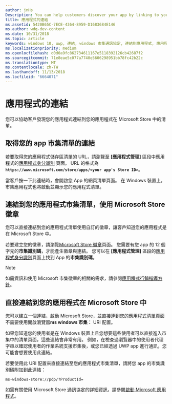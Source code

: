 ```yaml
---
author: jnHs
Description: You can help customers discover your app by linking to your app's listing in the Microsoft Store.
title: 應用程式的連結
ms.assetid: 5420B65C-7ECE-4364-8959-D1683684E146
ms.author: wdg-dev-content
ms.date: 10/31/2018
ms.topic: article
keywords: windows 10, uwp, 連結, windows 市集通訊協定, 連結到應用程式, 應用程式的連結
ms.localizationpriority: medium
ms.openlocfilehash: d0d0a9fc862734611167e5118392126cb42687f2
ms.sourcegitcommit: 71e8eae5c077a7740e5606298951bb78fc42b22c
ms.translationtype: MT
ms.contentlocale: zh-TW
ms.lasthandoff: 11/13/2018
ms.locfileid: "6664071"
---
```

# <a name="link-to-your-app"></a>應用程式的連結


您可以協助客戶發現您的應用程式連結到您的應用程式在 Microsoft Store 中的清單。

## <a name="getting-the-link-to-your-apps-store-listing"></a>取得您的 app 市集清單的連結

若要取得您的應用程式儲存區清單的 URL，請瀏覽至 **\[應用程式管理\]** 區段中應用程式的[應用程式身分識別](view-app-identity-details.md) 頁面。 URL 的格式為 **`https://www.microsoft.com/store/apps/<your app's Store ID>`**。

當客戶按一下此連結時，會開啟您 App 的網頁清單頁面。 在 Windows 裝置上，市集應用程式也將啟動並顯示您的應用程式清單。


## <a name="linking-to-your-apps-store-listing-with-the-microsoft-store-badge"></a>連結到您的應用程式市集清單，使用 Microsoft Store 徽章

您可以直接連結到您的應用程式清單使用自訂的徽章，讓客戶知道您的應用程式是在 Microsoft Store 中。

若要建立您的徽章，請瀏覽[Microsoft Store 徽章](http://go.microsoft.com/fwlink/p/?LinkID=534236)頁面。 您需要有您 app 的 12 個字元的**市集識別碼**，才能產生徽章與連結。 您可以在 **\[應用程式管理\]** 區段的[應用程式身分識別](view-app-identity-details.md)頁面上找到 App 的**市集識別碼**。

> [!NOTE]
> 如需資訊和使用 Microsoft 市集徽章的相關的需求，請參閱[應用程式行銷指導方針](app-marketing-guidelines.md)。


## <a name="linking-directly-to-your-app-in-the-microsoft-store"></a>直接連結到您的應用程式在 Microsoft Store 中

您可以建立一個連結，啟動 Microsoft Store，並直接連到您的應用程式清單頁面不需要使用開啟瀏覽器**ms windows 市集：** URI 配置。

如果您知道您的使用者是在 Windows 裝置上且您想要這些使用者可以直接進入市集中的清單頁面，這些連結會非常有用。 例如，在檢查過瀏覽器中的使用者代理字串以確認使用者的作業系統支援市集後，或您已經透過 UWP app 進行通訊，您可能會想要使用此連結。

若要使用此 URI 配置來直接連結至您的應用程式市集清單，請將您 app 的市集識別碼附加到此連結：

`ms-windows-store://pdp/?ProductId=`

如需有關使用 Microsoft Store 通訊協定的詳細資訊，請參閱[啟動 Microsoft 應用程式](../launch-resume/launch-store-app.md)。

 

 




